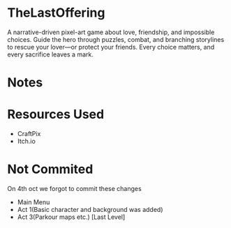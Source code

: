 # TheLastOffering
A narrative-driven pixel-art game about love, friendship, and impossible choices. Guide the hero through puzzles, combat, and branching storylines to rescue your lover—or protect your friends. Every choice matters, and every sacrifice leaves a mark.

# Notes


# Resources Used
* CraftPix
* Itch.io


# Not Commited
On 4th oct we forgot to commit these changes
* Main Menu
* Act 1(Basic character and background was added)
* Act 3(Parkour maps etc.) [Last Level]

